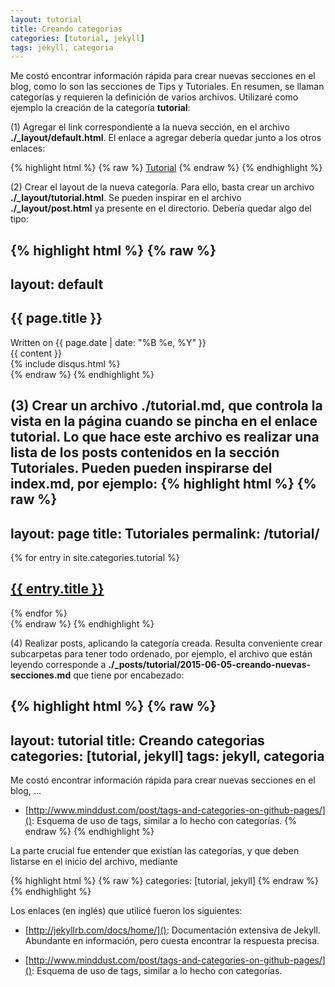 ```yaml
---
layout: tutorial
title: Creando categorias
categories: [tutorial, jekyll] 
tags: jekyll, categoria
---
```


Me costó encontrar información rápida para crear nuevas secciones en el blog, 
como lo son las secciones de Tips y Tutoriales. En resumen, se llaman categorías y requieren la definición de varios archivos.
Utilizaré como ejemplo la creación de la categoría **tutorial**:

(1) Agregar el link correspondiente a la nueva sección, en el archivo **./_layout/default.html**.
El enlace a agregar debería quedar junto a los otros enlaces:

{% highlight html %}
{% raw %}
<a href="{{ site.baseurl }}/tutorial">Tutorial</a>
{% endraw %}
{% endhighlight %}

(2) Crear el layout de la nueva categoría. Para ello, basta crear un archivo **./_layout/tutorial.html**.
Se pueden inspirar en el archivo **./_layout/post.html** ya presente en el directorio. Debería quedar algo del tipo:

{% highlight html %}
{% raw %}
---
layout: default
---
<article class="tutorial">
  <h1>{{ page.title }}</h1>
  <div class="date">
    Written on {{ page.date | date: "%B %e, %Y" }}
  </div>
  <div class="entry">
    {{ content }}
  </div>
  {% include disqus.html %}
</article>
{% endraw %}
{% endhighlight %}

(3) Crear un archivo **./tutorial.md**, que controla la vista en la página cuando se pincha en el enlace tutorial.
Lo que hace este archivo es realizar una lista de los posts contenidos en la sección Tutoriales.
Pueden pueden inspirarse del index.md, por ejemplo:
{% highlight html %}
{% raw %}
---
layout: page
title: Tutoriales
permalink: /tutorial/
---
<div class="new_category">
  {% for entry in site.categories.tutorial %}
    <article class="new_tag">
      <h2><a href="{{ site.baseurl }}{{ entry.url }}">{{ entry.title }}</a></h2>
    </article>
  {% endfor %}
</div>
{% endraw %}
{% endhighlight %}

(4) Realizar posts, aplicando la categoría creada. Resulta conveniente crear subcarpetas para tener todo ordenado, por ejemplo,
el archivo que están leyendo corresponde a **./_posts/tutorial/2015-06-05-creando-nuevas-secciones.md** que tiene por encabezado:

{% highlight html %}
{% raw %}
---
layout: tutorial
title: Creando categorias
categories: [tutorial, jekyll] 
tags: jekyll, categoria
---

Me costó encontrar información rápida para crear nuevas secciones en el blog, 
...
 * [http://www.minddust.com/post/tags-and-categories-on-github-pages/](): 
Esquema de uso de tags, similar a lo hecho con categorías.
{% endraw %}
{% endhighlight %}

La parte crucial fue entender que existían las categorías, y que deben listarse en el inicio del archivo, mediante

{% highlight html %}
{% raw %}
categories: [tutorial, jekyll] 
{% endraw %}
{% endhighlight %}

Los enlaces (en inglés) que utilicé fueron los siguientes:

 * [http://jekyllrb.com/docs/home/](): Documentación extensiva de Jekyll. 
Abundante en información, pero cuesta encontrar la respuesta precisa.

 * [http://www.minddust.com/post/tags-and-categories-on-github-pages/](): 
Esquema de uso de tags, similar a lo hecho con categorías.
